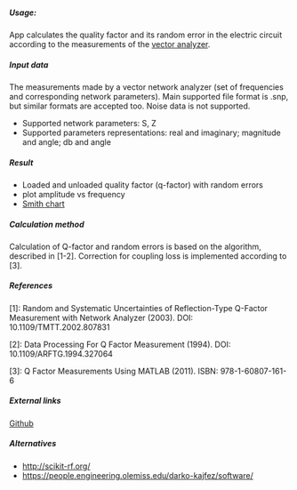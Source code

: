 ##### Usage:

App calculates the quality factor and its random error in the electric circuit
according to the measurements of the [vector analyzer](https://en.wikipedia.org/wiki/Network_analyzer_(electrical)).

##### Input data

The measurements made by a vector network analyzer (set of frequencies and corresponding network parameters).
Main supported file format is .snp, but similar formats are accepted too. Noise data is not supported.

* Supported network parameters: S, Z
* Supported parameters representations:
real and imaginary; magnitude and angle; db and angle

##### Result

* Loaded and unloaded quality factor (q-factor) with random errors
* plot amplitude vs frequency
* [Smith chart](https://en.wikipedia.org/wiki/Smith_chart)

##### Calculation method

Calculation of Q-factor and random errors is based on the algorithm, described in [1-2].
Correction for coupling loss is implemented according to [3].

##### References

[1]: Random and Systematic Uncertainties of Reflection-Type Q-Factor Measurement with Network Analyzer (2003).
    DOI: 10.1109/TMTT.2002.807831

[2]: Data Processing For Q Factor Measurement (1994).
    DOI: 10.1109/ARFTG.1994.327064

[3]: Q Factor Measurements Using MATLAB (2011).
    ISBN: 978-1-60807-161-6

##### External links

[Github](https://github.com/ricet8ur/calc-factor-of-vna)

##### Alternatives

* http://scikit-rf.org/
* https://people.engineering.olemiss.edu/darko-kajfez/software/